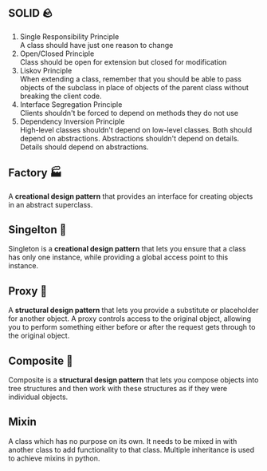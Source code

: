## SOLID 🪨
1. Single Responsibility Principle\
   A class should have just one reason to change
2. Open/Closed Principle\
   Class should be open for extension but closed for modification
3. Liskov Principle\
   When extending a class, remember that you should be able to pass objects of the subclass in place of objects of the parent class without breaking the client code.
4. Interface Segregation Principle\
   Clients shouldn't be forced to depend on methods they do not use
5. Dependency Inversion Principle\
   High-level classes shouldn't depend on low-level classes. Both should depend on abstractions. Abstractions shouldn't depend on details. Details should depend on abstractions.

## Factory 🏭
A **creational design pattern** that provides an interface for creating objects in an abstract superclass.
## Singelton 🧑
Singleton is a **creational design pattern** that lets you ensure
that a class has only one instance, while providing a global
access point to this instance.
## Proxy 🥷
A **structural design pattern** that lets you provide a substitute or placeholder for another object. A proxy controls access to the original object, allowing you to perform something either before or after the request gets through to the original object.
## Composite 🌳
Composite is a **structural design pattern** that lets you compose
objects into tree structures and then work with these
structures as if they were individual objects.


## Mixin
A class which has no purpose on its own. It needs to be mixed in with another class to add functionality to that class.
Multiple inheritance is used to achieve mixins in python.